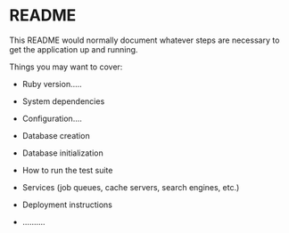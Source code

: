 # README

This README would normally document whatever steps are necessary to get the
application up and running.

Things you may want to cover:

* Ruby version.....

* System dependencies

* Configuration....

* Database creation

* Database initialization

* How to run the test suite

* Services (job queues, cache servers, search engines, etc.)

* Deployment instructions

* ..........

